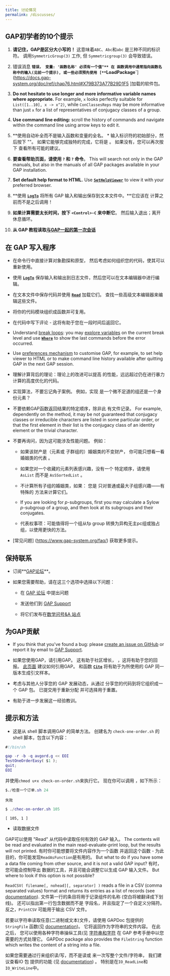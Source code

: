 ```yaml
---
title: 讨论情况
permalink: /discusses/
---
```


## GAP初学者的10个提示

1. **请记住，GAP是区分大小写的！** 这意味着`ABC`、`Abc`和`abc`
  是三种不同的标识符。 调用`SymmetricGroup(3)` 工作, 但
  `Symmetricgroup(3)` 会导致错误。

2. 错误消息 **`错误， 变量: '函数名称' 必须有一个值"** 在
    函数调用中通常指向函数名称中的输入(见前一个提示),
    或一些必须预先使用 [**`LoadPackage\`**](https://docs.gap-system.org/doc/ref/chap76.html#X79B373A77B29D1F5 ]加载的软件包。

3. **Do not hesitate to use longer and more informative variable names where
  appropriate.** For example, `x` looks perfectly suitable for `List([1..10], x -> x^2)`,
  while `ConClassesReps` may be more informative than just `x` for a list of
  representatives of conjugacy classes of a group.

4. **Use command line editing:** scroll the history of commands and navigate within
  the command line using arrow keys to edit it.

5. \*\*使用自动补全而不是输入函数和变量的全名。 \*
  输入标识符的初始部分，然后按下 "<Tab>"。 如果它能够完成独特的完成，它将是
  。 如果没有，您可以再次按下<Tab>
  查看所有可能的建议。

6. **要查看帮助页面，请使用 `?` 和 `?` 命令**。 This will search not only
  in the GAP manuals, but also in the manuals of all GAP packages available
  in your GAP installation.

7. **Set default help format to HTML.** Use
  [**`SetHelpViewer`**](https://docs.gap-system.org/doc/ref/chap2.html#X87C1BFB2826488B0)
  to view it with your preferred browser.

8. \*\*使用 [**`LogTo`**](https://docs.gap-system.org/doc/ref/chap9.html#X79813A6686894960)
  将所有 GAP 输入和输出保存到文本文件中。\*\*它应该在
  计算之前而不是之后调用！

9. **如果计算需要太长时间，按下 `<Control>-C` 来中断它**。
  然后输入退出；离开休息循环。

10. **从 GAP 教程读取[与GAP一起的第一次会话](https://docs.gap-system.org/doc/tut/chap2.html)**

## 在 GAP 写入程序

- 在命令行中直接计算对象勘探和原型，
  然后考虑如何组织您的代码，使其可以重新使用。

- 使用 [**`LogTo`**](https://docs.gap-system.org/doc/ref/chap9.html#X79813A6686894960)
  保存输入和输出到日志文件，然后您可以在文本编辑器中进行编辑。

- 在文本文件中保存代码并使用
  [**`Read`**](https://docs.gap-system.org/doc/ref/chap9.html#X8373AC6B7D5F9167)
  加载它们。 查找一些高级文本编辑器来编辑这些文件。

- 将你的代码模块组织成函数并可复用。

- 在代码中写下评论 - 这将有助于您在一段时间后返回它。

- Understand [break loops](https://docs.gap-system.org/doc/ref/chap6.html#X8593B49F8705B486):
  you may [explore variables](https://docs.gap-system.org/doc/ref/chap6.html#X7EE5CF2C8419F061)
  on the current break level and use
  [**`Where`**](https://docs.gap-system.org/doc/ref/chap6.html#X7A7FFA2B7C1EF5A3)
  to show the last commands before the error occurred.

- Use [preferences mechanism](https://docs.gap-system.org/doc/ref/chap3.html#X7FD66F977A3B02DF)
  to customise GAP, for example, to set help viewer to HTML or to make command line history available
  after quitting GAP in the next GAP session.

- 理解计算背后的理论：理论上的改进可以提高
  的性能，远远超过仍在进行暴力计算的高度优化的代码。

- 实现算法，不要忘记角子案例。 例如，实现
  是一个微不足道的组还是一个身份元素？

- 不要依赖GAP函数返回结果的特定顺序，除非此
  有文件记录。 For example, dependently on the method, it may be not guaranteed
  that conjugacy classes or irreducible characters are listed in some particular
  order, or that the first element in their list is the conjugacy class of an identity
  element or the trivial character.

- 不要再询问，因为这可能涉及性能问题。
  例如：

  - 如果该财产是（元素或
    子群组的）婚姻类的不变财产， 你可能只想看一看婚姻类的代表
    。

  - 如果您对一个收藏的元素列表感兴趣，没有一个
    特定顺序，请使用 `AsList` 而不是 `AsSSortedList` 。

  - 不计算所有子组的婚姻类，如果： 您是
    只对普通或最大子组感兴趣——有特殊的
    方法来计算它们。

  - If you are looking for _p_\-subgroups, first you may calculate
    a Sylow _p_\-subgroup of a group, and then look at its subgroups
    and their conjugates.

  - 代表权事项：可能值得将一个组从fp group
    转换为异构无主pc组或独占组，以使用更快的方法。

- [常见问题] (https://www.gap-system.org/faq/) 获取更多提示。

## 保持联系

- 订阅\*\*[GAP论坛](https://www.gap-system.org/forum/)\*\*。

- 如果您需要帮助，请在这三个选项中选择以下问题：

  - 在 [GAP 论坛](https://www.gap-system.org/forum/) 中提出问题

  - 发送他们到 [GAP Support](https://www.gap-system.org/issues/)

  - 将它们发布在[数学问号\&A 站点](https://math.stackexchange.com/questions/tagged/gap?sort=frequent&pageSize=50)

## 为GAP贡献

- If you think that you've found a bug: please
  [create an issue on GitHub](https://github.com/gap-system/gap/issues) or
  report it by email to [GAP Support](https://www.gap-system.org/issues/).

- 如果您使用GAP，请引用GAP。 这有助于社区增长，
  ，这将有助于您的回报。
  [此页面](https://www.gap-system.org/cite/)
  建议如何引用GAP。 和函数
  [**`Cite`**](https://docs.gap-system.org/doc/ref/chap76.html#X79637D9A7B1AD7F7)
  将有助于为所使用的 GAP 同一版本生成引文样本。

- 考虑与其他人分享您的 GAP 发展动态，从通过
  分享您的代码到将它组织成一个 GAP 包。 已提交用于重新分配
  并可选择用于重置。

- 有助于进一步发展这一经验教训。

## 提示和方法

- 这是从 shell 脚本调用GAP 的简单方法。 创建名为 `check-one-order.sh` 的 shell
  脚本，包含以下内容：

```gap
#!/bin/sh

gap -r -b -q avgord.g << EOI
TestOneOrderEasy( $1 );
quit;
EOI
```

并使用`chmod u+x check-on-order.sh`来执行它。 现在你可以调用
，如下所示：

```gap
$./检查一个订单.sh 24
```

```output
失败
```

```gap
$ ./chec-on-order.sh 105
```

```output
[ 105, 1 ]
```

- 读取数据文件

GAP可以使用 "Read" 从代码中读取任何有效的 GAP 输入。 The contents will
be read and evaluated in the main read-evaluate-print loop, but the results will
not printed. 有时你可能想要将文件内容作为一个函数
并返回这个函数 - 为此目的，你可能发现`ReadAsFunction`是有用的。
But what to do if you have some a data file coming from other source, and it is
not a valid GAP input? 有时，您可能会控制导出
数据的工具，并且可能会调整它以生成 GAP 输入文件。 But where to look
if this option is not possible?

`ReadCSV( filename[, nohead][, separator] )` reads a file in a CSV (comma
separated values) format and returns its entries as a list of records
(see [documentation](https://docs.gap-system.org/doc/ref/chap10.html#X848DD7DC79363341)).
文件第一行的条目将用于记录组件的名称
(空白将被翻译成下划线)。
还可以指出第一行包含数据而不是
字段名，并且指定了一个自定义分隔符。 反之，`PrintCSV`
可能用于输出 CSV 文件。

若要以字符串读取任意(二进制或文本)文件，请使用 GAPDoc 包提供的 `StringFile`
函数(见
[documentation](https://docs.gap-system.org/pkg/gapdoc/doc/chap6.html#X7E14D32181FBC3C3))。
它将返回作为字符串的文件内容。
在此之后， 您可以使用各种字符串操纵工具(见
[字符串和字符](https://docs.gap-system.org/doc/ref/chap27.html)
在 GAP 参考手册中以您需要的方式处理它。 GAPDoc package
also provides the `FileString` function which writes the content of a string
into a file.

如果您需要通过行来组织读/写，而不是读或
来一次写整个文件/字符串， 我们建议查看IO 包
提供的功能
(见 [documentation](https://docs.gap-system.org/pkg/io/doc/chap4.html)) 。
特别是在`IO_ReadLine`和`IO_WriteLine`中。


